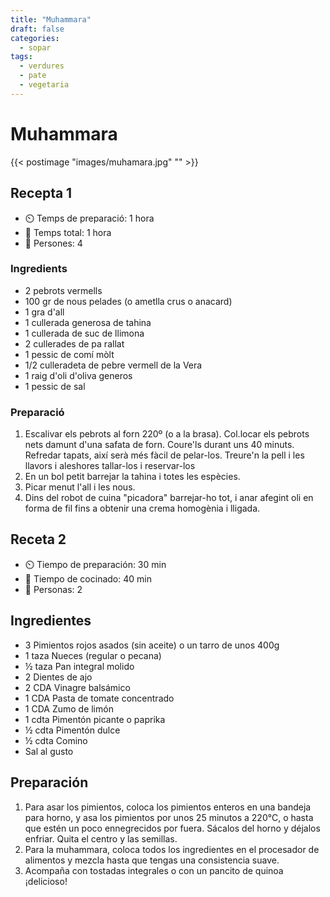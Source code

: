 ```yaml
---
title: "Muhammara"
draft: false 
categories: 
  - sopar
tags: 
  - verdures
  - pate
  - vegetaria
---
```


# Muhammara

{{< postimage "images/muhamara.jpg" "" >}}

## Recepta 1 

- ⏲️  Temps de preparació: 1 hora 
- 🍳 Temps total: 1 hora 
- 🍴 Persones: 4 

### Ingredients

- 2 pebrots vermells
- 100 gr de nous pelades (o ametlla crus o anacard)
- 1 gra d'all
- 1 cullerada generosa de tahina
- 1 cullerada de suc de llimona
- 2 cullerades de pa rallat
- 1 pessic de comí mòlt
- 1/2 culleradeta de pebre vermell de la Vera
- 1 raig d'oli d'oliva generos
- 1 pessic de sal

### Preparació

1. Escalivar els pebrots al forn 220º (o a la brasa). Col.locar els pebrots nets damunt d'una safata de forn. Coure'ls durant 
uns 40 minuts. Refredar tapats, així serà més fàcil de pelar-los. Treure'n la pell i les llavors i aleshores tallar-los i reservar-los
2. En un bol petit barrejar la tahina i totes les espècies.
3. Picar menut l'all i les nous. 
4. Dins del robot de cuina "picadora" barrejar-ho tot, i anar afegint oli en forma de fil fins a obtenir una crema homogènia i lligada. 


## Receta 2

- ⏲️  Tiempo de preparación: 30 min 
- 🍳 Tiempo de cocinado: 40 min 
- 🍴 Personas: 2 

## Ingredientes

- 3 Pimientos rojos asados (sin aceite) o un tarro de unos 400g⁠
- 1 taza Nueces (regular o pecana)⁠
- ½ taza Pan integral molido⁠
- 2 Dientes de ajo⁠
- 2 CDA Vinagre balsámico⁠
- 1 CDA Pasta de tomate concentrado⁠
- 1 CDA Zumo de limón⁠
- 1 cdta Pimentón picante o paprika⁠
- ½ cdta Pimentón dulce⁠
- ½ cdta Comino⁠
- Sal al gusto⁠
⁠

## Preparación

1. Para asar los pimientos, coloca los pimientos enteros en una bandeja para horno, y asa los pimientos por unos 25 minutos a 220°C, o hasta que estén un poco ennegrecidos por fuera. Sácalos del horno y déjalos enfriar. Quita el centro y las semillas.⁠
2. Para la muhammara, coloca todos los ingredientes en el procesador de alimentos y mezcla hasta que tengas una consistencia suave.⁠
3. Acompaña con tostadas integrales o con un pancito de quinoa ¡delicioso!⁠
